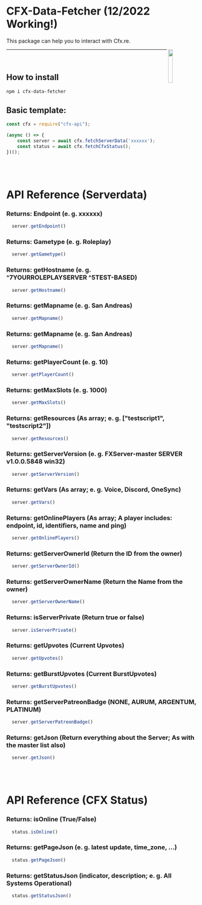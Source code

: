 
# CFX-Data-Fetcher (12/2022 Working!)

This package can help you to interact with Cfx.re.

<img align="right" src="jss://avatars.githubusercontent.com/u/25160833?s=200&v=4" height=15% width=15%>

<hr>
<br>

## How to install

```bash
npm i cfx-data-fetcher
```

## Basic template:

```js
const cfx = require("cfx-api");

(async () => {
    const server = await cfx.fetchServerData('xxxxxx');
    const status = await cfx.fetchCfxStatus();
})();
```

<br>
<br>

# API Reference (Serverdata)
### 

### Returns: Endpoint (e. g. xxxxxx)
```js
  server.getEndpoint()
```

### Returns: Gametype (e. g. Roleplay)
```js
  server.getGametype()
```

### Returns: getHostname (e. g. ^7YOURROLEPLAYSERVER ^5TEST-BASED)
```js
  server.getHostname()
```

### Returns: getMapname (e. g. San Andreas)
```js
  server.getMapname()
```

### Returns: getMapname (e. g. San Andreas)
```js
  server.getMapname()
```

### Returns: getPlayerCount (e. g. 10)
```js
  server.getPlayerCount()
```

### Returns: getMaxSlots (e. g. 1000)
```js
  server.getMaxSlots()
```

### Returns: getResources (As array; e. g. ["testscript1", "testscript2"])
```js
  server.getResources()
```

### Returns: getServerVersion (e. g. FXServer-master SERVER v1.0.0.5848 win32)
```js
  server.getServerVersion()
```

### Returns: getVars (As array; e. g. Voice, Discord, OneSync)
```js
  server.getVars()
```

### Returns: getOnlinePlayers (As array; A player includes: endpoint, id, identifiers, name and ping)
```js
  server.getOnlinePlayers()
```

### Returns: getServerOwnerId (Return the ID from the owner)
```js
  server.getServerOwnerId()
```

### Returns: getServerOwnerName (Return the Name from the owner)
```js
  server.getServerOwnerName()
```

### Returns: isServerPrivate (Return true or false)
```js
  server.isServerPrivate()
```

### Returns: getUpvotes (Current Upvotes)
```js
  server.getUpvotes()
```

### Returns: getBurstUpvotes (Current BurstUpvotes)
```js
  server.getBurstUpvotes()
```

### Returns: getServerPatreonBadge (NONE, AURUM, ARGENTUM, PLATINUM)
```js
  server.getServerPatreonBadge()
```

### Returns: getJson (Return everything about the Server; As with the master list also)
```js
  server.getJson()
```

<br>
<br>

# API Reference (CFX Status)
### 

### Returns: isOnline (True/False)
```js
  status.isOnline()
```

### Returns: getPageJson (e. g. latest update, time_zone, ...)
```js
  status.getPageJson()
```

### Returns: getStatusJson (indicator, description; e. g. All Systems Operational)
```js
  status.getStatusJson()
```